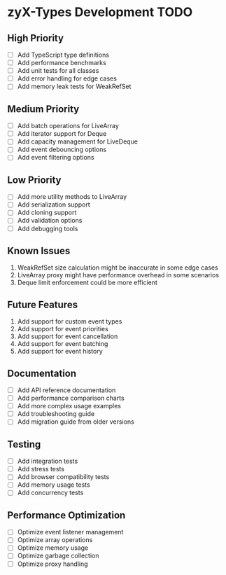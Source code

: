 # zyX-Types Development TODO

## High Priority

- [ ] Add TypeScript type definitions
- [ ] Add performance benchmarks
- [ ] Add unit tests for all classes
- [ ] Add error handling for edge cases
- [ ] Add memory leak tests for WeakRefSet

## Medium Priority

- [ ] Add batch operations for LiveArray
- [ ] Add iterator support for Deque
- [ ] Add capacity management for LiveDeque
- [ ] Add event debouncing options
- [ ] Add event filtering options

## Low Priority

- [ ] Add more utility methods to LiveArray
- [ ] Add serialization support
- [ ] Add cloning support
- [ ] Add validation options
- [ ] Add debugging tools

## Known Issues

1. WeakRefSet size calculation might be inaccurate in some edge cases
2. LiveArray proxy might have performance overhead in some scenarios
3. Deque limit enforcement could be more efficient

## Future Features

1. Add support for custom event types
2. Add support for event priorities
3. Add support for event cancellation
4. Add support for event batching
5. Add support for event history

## Documentation

- [ ] Add API reference documentation
- [ ] Add performance comparison charts
- [ ] Add more complex usage examples
- [ ] Add troubleshooting guide
- [ ] Add migration guide from older versions

## Testing

- [ ] Add integration tests
- [ ] Add stress tests
- [ ] Add browser compatibility tests
- [ ] Add memory usage tests
- [ ] Add concurrency tests

## Performance Optimization

- [ ] Optimize event listener management
- [ ] Optimize array operations
- [ ] Optimize memory usage
- [ ] Optimize garbage collection
- [ ] Optimize proxy handling 